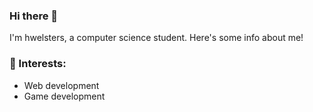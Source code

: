 ### Hi there 👋
I'm hwelsters, a computer science student. Here's some info about me!

### 🔨 Interests:
- Web development
- Game development

